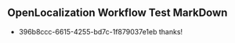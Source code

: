 ## OpenLocalization Workflow Test MarkDown
* 396b8ccc-6615-4255-bd7c-1f879037e1eb thanks!

<!--HONumber=Aug16_HO4-->


